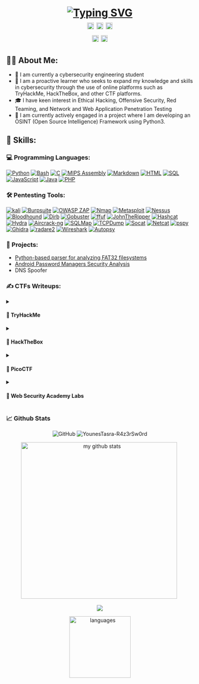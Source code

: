 <h1 align="center">
  <br>
    <a href="https://git.io/typing-svg"><img src="https://readme-typing-svg.demolab.com?font=Fira+Code&weight=500&size=22&duration=4000&pause=1000&color=791610&center=true&vCenter=true&multiline=true&width=720&height=100&lines=Younes+Tasra+-+R4z3rSw0rd;Cybersecurity+Enthusiast+on+an+infinite+learning+loop." alt="Typing SVG" /></a><br/>
  <a href="https://www.linkedin.com/in/younes-tasra-95a1a4234/"><img src="https://img.shields.io/badge/Linkedin-%40YounesTasra-9cf.svg" alt="younes-tasra-95a1a4234" height="18"></a>
  <a href="https://younestasra-r4z3rsw0rd.github.io/"><img src="https://img.shields.io/badge/Portfolio-%40YounesTasra-brown.svg" alt="YounesTasra" height="18"></a>
  <a href="https://twitter.com/YounesTasra"><img src="https://img.shields.io/badge/Twitter-%40YounesTasra-blue.svg" alt="@YounesTasra" height="18"></a>
  <br/>
  <a href="https://tryhackme.com/p/R4z3rSw0rd"><img src="https://img.shields.io/badge/TryHackMe-%40R4z3rSw0rd-critical.svg" alt="R4z3rSw0rd" height="18"></a>
  <a href="https://app.hackthebox.com/users/970515"><img src="https://img.shields.io/badge/HackTheBox-%40R4z3rSw0rd-success.svg" alt="R4z3rSw0rd" height="18"></a>
</h1>

## 👩‍💻 About Me:
- 🏫 I am currently a cybersecurity engineering student 
- 🚩 I am a proactive learner who seeks to expand my knowledge and skills in cybersecurity through the use of online platforms such as TryHackMe, HackTheBox, and other CTF platforms.
- 🎓 I have keen interest in Ethical Hacking, Offensive Security, Red Teaming, and Network and Web Application Penetration Testing
- 🔭 I am currently actively engaged in a project where I am developing an OSINT (Open Source Intelligence) Framework using Python3.

## 🧠 Skills:
### 💻 Programming Languages:
<p>
  <a href="https://github.com/YounesTasra-R4z3rSw0rd#"><img alt="Python" src="https://img.shields.io/badge/Python-14354C.svg?logo=python&logoColor=white"></a>
  <a href="https://github.com/YounesTasra-R4z3rSw0rd#"><img alt="Bash" src="https://img.shields.io/badge/Bash-121011.svg?logo=gnu-bash&logoColor=white"></a>
  <a href="https://github.com/YounesTasra-R4z3rSw0rd#"><img alt="C" src="https://custom-icon-badges.demolab.com/badge/C-03599C.svg?logo=c-in-hexagon&logoColor=white"></a>
  <a href="https://github.com/YounesTasra-R4z3rSw0rd#"><img alt="MIPS Assembly" src="https://custom-icon-badges.demolab.com/badge/Assembly-525252.svg?logo=asm-hex&logoColor=white"></a>
  <a href="https://github.com/YounesTasra-R4z3rSw0rd#"><img alt="Markdown" src="https://img.shields.io/badge/Markdown-000000.svg?logo=markdown&logoColor=white"></a>
  <a href="https://github.com/YounesTasra-R4z3rSw0rd#"><img alt="HTML" src="https://img.shields.io/badge/HTML-E34F26.svg?logo=html5&logoColor=white"></a>
  <a href="https://github.com/YounesTasra-R4z3rSw0rd#"><img alt="SQL" src="https://custom-icon-badges.demolab.com/badge/SQL-025E8C.svg?logo=database&logoColor=white"></a>
  <a href="https://github.com/YounesTasra-R4z3rSw0rd#"><img alt="JavaScript" src="https://img.shields.io/badge/JavaScript-F7DF1E.svg?logo=javascript&logoColor=black"></a>
  <a href="https://github.com/YounesTasra-R4z3rSw0rd#"><img alt="Java" src="https://custom-icon-badges.demolab.com/badge/Java-007396.svg?logo=java&logoColor=white"></a>
   <a href="https://github.com/YounesTasra-R4z3rSw0rd#"><img alt="PHP" src="https://img.shields.io/badge/PHP-777BB4.svg?logo=php&logoColor=white"></a>
</p>

### 🛠️ Pentesting Tools:
<p>
  <a href="https://www.kali.org/"><img alt="kali" src="https://img.shields.io/badge/Kali-268BEE?logo=kalilinux&logoColor=white"></a>
  <a href="https://portswigger.net/burp/communitydownload"><img alt="Burpsuite" src="https://img.shields.io/badge/Burpsuite-FF5722?logo=blogger&logoColor=white"></a>
  <a href="https://www.zaproxy.org/"><img alt="OWASP ZAP" src="https://img.shields.io/badge/OWASP ZAP-%230C55A5.svg?logo=OWASPZAP&logoColor=%white"></a>
  <a href="https://nmap.org/"><img alt="Nmap" src="https://img.shields.io/badge/Nmap-%235835CC.svg?logo=Qiskit&logoColor=white"></a>
  <a href="https://www.metasploit.com/"><img alt="Metasploit" src="https://img.shields.io/badge/Metasploit-143055?logo=metasploit&logoColor=white"></a>
  <a href="https://www.tenable.com/products/nessus"><img alt="Nessus" src="https://img.shields.io/badge/Nessus-black?logo=next.js&logoColor=white"></a>
  <a href="https://github.com/BloodHoundAD"><img alt="Bloodhound" src="https://img.shields.io/badge/BloodHound-%238F0000.svg?logo=node-red&logoColor=white"></a>
  <a href="https://www.kali.org/tools/dirb/"><img alt="Dirb" src="https://img.shields.io/badge/Dirb-%23181717.svg?logo=Dirb&logoColor=white"></a>
  <a href="https://github.com/OJ/gobuster"><img alt="Gobuster" src="https://img.shields.io/badge/Gobuster-FCC624?logoColor=black"></a>
  <a href="https://github.com/ffuf/ffuf"><img alt="ffuf" src="https://img.shields.io/badge/ffuf-294172?logo=fedora&logoColor=white"></a>
  <a href="https://www.openwall.com/john/"><img alt="JohnTheRipper" src="https://img.shields.io/badge/JohnTheRipper-EE0000?logo=redhat&logoColor=white"></a>
  <a href="https://hashcat.net/hashcat/"><img alt="Hashcat" src="https://img.shields.io/badge/Hashcat-%23000000.svg?&logoColor=white"></a>
  <a href="https://www.kali.org/tools/hydra/"><img alt="Hydra" src="https://img.shields.io/badge/Hydra-F3F1EA?&logoColor=372213"></a>
  <a href="https://www.aircrack-ng.org/"><img alt="Aircrack-ng" src="https://img.shields.io/badge/Aircrack-ng-34495E?logoColor=5D9425"></a>
  <a href="https://sqlmap.org/"><img alt="SQLMap" src="https://img.shields.io/badge/SQLMap-%2307405e.svg?logo=sqlite&logoColor=white"></a>
  <a href="https://www.tcpdump.org/"><img alt="TCPDump" src="https://img.shields.io/badge/TCPdump-%2396060C.svg?logoColor=white"></a>
  <a href="https://www.kali.org/tools/socat/"><img alt="Socat" src="https://img.shields.io/badge/Socat-%235835CC.svg?logoColor=white"></a>
  <a href="https://nmap.org/ncat/"><img alt="Netcat" src="https://img.shields.io/badge/Netcat-%231428A0.svg?logoColor=white"></a>
  <a href="https://github.com/DominicBreuker/pspy"><img alt="pspy" src="https://img.shields.io/badge/pspy-a50034.svg?logoColor=white"></a>
  <a href="https://ghidra-sre.org/"><img alt="Ghidra" src="https://img.shields.io/badge/Ghidra-%23F05033.svg?logoColor=white"></a>
  <a href="https://rada.re/n/radare2.html"><img alt="radare2" src="https://img.shields.io/badge/Radare2-%23000000.svg?logo=Prezi&logoColor=white"></a>
  <a href="https://www.wireshark.org/"><img alt="Wireshark" src="https://img.shields.io/badge/Wireshark-%23000B25.svg?logo=sonarqube&logoColor=00A4DC"></a>
  <a href="https://www.autopsy.com/"><img alt="Autopsy" src="https://img.shields.io/badge/Autopsy-59666C?logoColor=white"></a>
</p>

### 📂 Projects:
* [Python-based parser for analyzing FAT32 filesystems](https://github.com/YounesTasra-R4z3rSw0rd/FAT32-Parser)
* [Android Password Managers Security Analysis](https://github.com/YounesTasra-R4z3rSw0rd/Android-Password-Managers-Security-Analysis)
* DNS Spoofer

### ✍️ CTFs Writeups:
<details>
  <summary><h4>🚩 TryHackMe</h4></summary>
  <p>
    <ul><li><a href="https://younestasra-r4z3rsw0rd.github.io/posts/opacity/" target="_blank">Opacity</a></li></ul>
    <ul><li><a href="https://younestasra-r4z3rsw0rd.github.io/posts/dogcat/" target="_blank">Dogcat</a></li></ul>
    <ul><li><a href="https://younestasra-r4z3rsw0rd.github.io/posts/Team/" target="_blank">Team</a></li></ul>
    <ul><li><a href="https://younestasra-r4z3rsw0rd.github.io/posts/B3dR0ck/" target="_blank">B3dr0ck</a></li></ul>
    <ul><li><a href="https://younestasra-r4z3rsw0rd.github.io/posts/tomghost/" target="_blank">Tomghost</a></li></ul>
  </p>
</details>
<details>
  <summary><h4>🚩 HackTheBox</h4></summary>
  <p>
    <ul><li><a href="https://younestasra-r4z3rsw0rd.github.io/posts/Stocker/" target="_blank">Stocker</a></li></ul>
  </p>
</details>
<details>
  <summary><h4>🚩 PicoCTF</h4></summary>
  <p>
    <ul><li><a href="https://younestasra-r4z3rsw0rd.github.io/posts/MoreCookies/" target="_blank">More Cookies | Web Exploitation</a></li></ul>
  </p>
</details>
<details>
  <summary><h4>🧪 Web Security Academy Labs</h4></summary> 
  <p>
    <ul><li><a href="https://younestasra-r4z3rsw0rd.github.io/posts/SQL-Injection-labs/" target="_blank">SQL Injection Labs</a></li></ul>
    <ul><li><a href="https://github.com/YounesTasra-R4z3rSw0rd/Web-Security-Academy/tree/main/XXE%20Injection" target="_blank">XXE Labs</a></li></ul>
  </p>
</details>

### 📈 Github Stats
<p align="center">
  <img alt="GitHub" src="https://img.shields.io/badge/dynamic/json?logo=github&label=Github%20followers&query=%24.data.totalSubs&url=https%3A%2F%2Fapi.spencerwoo.com%2Fsubstats%2F%3Fsource%3Dgithub%26queryKey%3DYounesTasra-R4z3rSw0rd">
  </a>
  <img src="https://komarev.com/ghpvc/?username=YounesTasra-R4z3rSw0rd" alt="YounesTasra-R4z3rSw0rd"/>  
</p>
  
<p align="center">
  <img src="https://github-readme-stats.vercel.app/api?username=YounesTasra-R4z3rSw0rd&show_icons=true&theme=dark&background=000000" alt="my github stats" width="420"/>&nbsp;
</p>
<p align=center>
  <img src="https://github-readme-streak-stats.herokuapp.com?user=YounesTasra-R4z3rSw0rd&theme=dark&date_format=M%20j%5B%2C%20Y%5D"></img>
</p>
<p align=center>
  <img src="https://github-readme-stats.vercel.app/api/top-langs/?username=YounesTasra-R4z3rSw0rd&layout=compact&theme=dark&background=000000" alt="languages" height="165">
</p>

